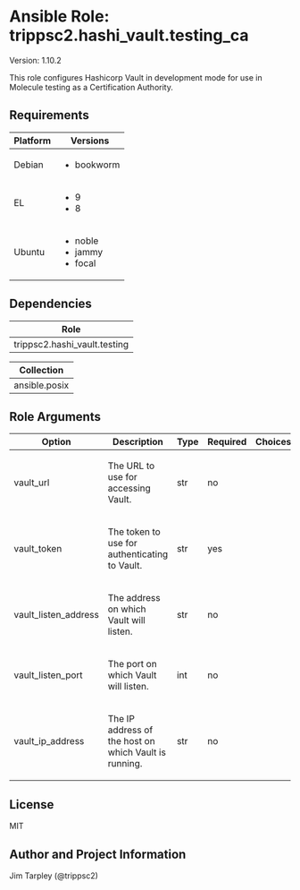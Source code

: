 <!-- BEGIN_ANSIBLE_DOCS -->

# Ansible Role: trippsc2.hashi_vault.testing_ca
Version: 1.10.2

This role configures Hashicorp Vault in development mode for use in Molecule testing as a Certification Authority.

## Requirements

| Platform | Versions |
| -------- | -------- |
| Debian | <ul><li>bookworm</li></ul> |
| EL | <ul><li>9</li><li>8</li></ul> |
| Ubuntu | <ul><li>noble</li><li>jammy</li><li>focal</li></ul> |

## Dependencies
| Role |
| ---- |
| trippsc2.hashi_vault.testing |

| Collection |
| ---------- |
| ansible.posix |

## Role Arguments
|Option|Description|Type|Required|Choices|Default|
|---|---|---|---|---|---|
| vault_url | <p>The URL to use for accessing Vault.</p> | str | no |  | http://{{ vault_listen_address }}:{{ vault_listen_port }} |
| vault_token | <p>The token to use for authenticating to Vault.</p> | str | yes |  |  |
| vault_listen_address | <p>The address on which Vault will listen.</p> | str | no |  | {{ vault_ip_address }} |
| vault_listen_port | <p>The port on which Vault will listen.</p> | int | no |  | 8200 |
| vault_ip_address | <p>The IP address of the host on which Vault is running.</p> | str | no |  | {{ ansible_host }} |


## License
MIT

## Author and Project Information
Jim Tarpley (@trippsc2)
<!-- END_ANSIBLE_DOCS -->
